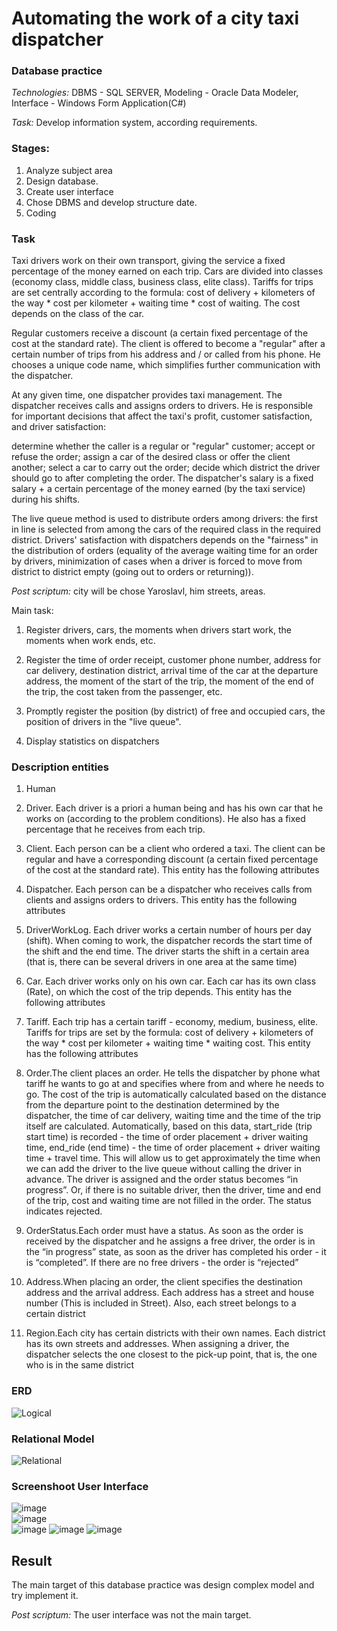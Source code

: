 # Automating the work of a city taxi dispatcher

### Database practice
*Technologies:* DBMS - SQL SERVER, Modeling - Oracle Data Modeler, Interface - Windows Form Application(C#)

*Task:* Develop information system, according requirements.
### Stages:
1. Analyze subject area  
2. Design database. 
3. Create user interface 
4. Chose DBMS and develop structure date.
5. Coding

### Task
Taxi drivers work on their own transport, giving the service a fixed percentage of the money earned on each trip. Cars are divided into classes (economy class, middle class, business class, elite class). Tariffs for trips are set centrally according to the formula: cost of delivery + kilometers of the way * cost per kilometer + waiting time * cost of waiting. The cost depends on the class of the car.

Regular customers receive a discount (a certain fixed percentage of the cost at the standard rate). The client is offered to become a "regular" after a certain number of trips from his address and / or called from his phone. He chooses a unique code name, which simplifies further communication with the dispatcher.

At any given time, one dispatcher provides taxi management. The dispatcher receives calls and assigns orders to drivers. He is responsible for important decisions that affect the taxi's profit, customer satisfaction, and driver satisfaction:

determine whether the caller is a regular or "regular" customer;
accept or refuse the order;
assign a car of the desired class or offer the client another;
select a car to carry out the order;
decide which district the driver should go to after completing the order.
The dispatcher's salary is a fixed salary + a certain percentage of the money earned (by the taxi service) during his shifts.

The live queue method is used to distribute orders among drivers: the first in line is selected from among the cars of the required class in the required district. Drivers' satisfaction with dispatchers depends on the "fairness" in the distribution of orders (equality of the average waiting time for an order by drivers, minimization of cases when a driver is forced to move from district to district empty (going out to orders or returning)).

*Post scriptum:* city will be chose Yaroslavl, him streets, areas.

Main task:

1. Register drivers, cars, the moments when drivers start work, the moments when work ends, etc.

2. Register the time of order receipt, customer phone number, address for car delivery, destination district, arrival time of the car at the departure address, the moment of the start of the trip, the moment of the end of the trip, the cost taken from the passenger, etc.

3. Promptly register the position (by district) of free and occupied cars, the position of drivers in the "live queue".

4. Display statistics on dispatchers

### Description entities
1. Human

2. Driver.
Each driver is a priori a human being and has his own car that he works on (according to the problem conditions). He also has a fixed percentage that he receives from each trip.

3. Client.
Each person can be a client who ordered a taxi. The client can be regular and have a corresponding discount (a certain fixed percentage of the cost at the standard rate). This entity has the following attributes
4. Dispatcher.
Each person can be a dispatcher who receives calls from clients and assigns orders to drivers. This entity has the following attributes
5. DriverWorkLog.
Each driver works a certain number of hours per day (shift). When coming to work, the dispatcher records the start time of the shift and the end time. The driver starts the shift in a certain area (that is, there can be several drivers in one area at the same time)

6. Car. Each driver works only on his own car. Each car has its own class (Rate), on which the cost of the trip depends. This entity has the following attributes

7. Tariff. Each trip has a certain tariff - economy, medium, business, elite. Tariffs for trips are set by the formula: cost of delivery + kilometers of the way * cost per kilometer + waiting time * waiting cost. This entity has the following attributes

8. Order.The client places an order. He tells the dispatcher by phone what tariff he wants to go at and specifies where from and where he needs to go. The cost of the trip is automatically calculated based on the distance from the departure point to the destination determined by the dispatcher, the time of car delivery, waiting time and the time of the trip itself are calculated. Automatically, based on this data, start_ride (trip start time) is recorded - the time of order placement + driver waiting time, end_ride (end time) - the time of order placement + driver waiting time + travel time. This will allow us to get approximately the time when we can add the driver to the live queue without calling the driver in advance. The driver is assigned and the order status becomes “in progress”. Or, if there is no suitable driver, then the driver, time and end of the trip, cost and waiting time are not filled in
the order. The status indicates rejected.

9. OrderStatus.Each order must have a status. As soon as the order is received by the dispatcher and he assigns a free driver, the order is in the “in progress” state, as soon as the driver has completed his order - it is “completed”. If there are no free drivers - the order is “rejected”

10. Address.When placing an order, the client specifies the destination address and the arrival address. Each address has a street and house number (This is included in Street). Also, each street belongs to a certain district

11. Region.Each city has certain districts with their own names. Each district has its own streets and addresses. When assigning a driver, the dispatcher selects the one closest to the pick-up point, that is, the one who is in the same district
### ERD

![Logical](https://github.com/user-attachments/assets/c23866c5-463e-4e11-966e-74f202f31158)  
### Relational Model  
![Relational](https://github.com/user-attachments/assets/859ff666-699c-4765-8721-de4738f80ed7)  

### Screenshoot User Interface  
![image](https://github.com/user-attachments/assets/152b208a-2716-441a-96cf-1d42d7ec7587)  
![image](https://github.com/user-attachments/assets/516c20fd-5a4e-4cac-9168-4765ff60839c)  
![image](https://github.com/user-attachments/assets/8708c9d0-8435-415e-a5a7-26900feb5068)
![image](https://github.com/user-attachments/assets/783dfc6d-c96b-407a-b35b-1159c6d51d88)
![image](https://github.com/user-attachments/assets/d19733d9-451d-4b00-a575-1ec25aa5feae)  

## Result
The main target of this database practice was design complex model and try implement it.

*Post scriptum:* The user interface was not the main target.





